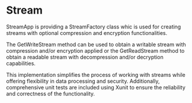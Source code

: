 # Stream

  StreamApp is providing a StreamFactory class whic is used for creating streams with optional compression and encryption functionalities. 
  
  The GetWriteStream method can be used to obtain a writable stream with compression and/or encryption applied or the GetReadStream method to obtain a readable stream with decompression and/or decryption capabilities.
  
  This implementation simplifies the process of working with streams while offering flexibility in data processing and security. Additionally, comprehensive unit tests are included using Xunit to ensure the reliability and correctness of the functionality.
